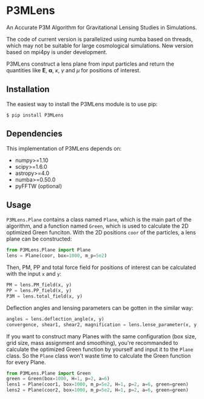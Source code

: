 # P3MLens
An Accurate P3M Algorithm for Gravitational Lensing Studies in Simulations.

The code of current version is parallelized using numba based on threads, which may not be suitable for large cosmological simulations. New version based on mpi4py is under development.

P3MLens construct a lens plane from input particles and return the quantities like $\bm{E}$, $\bm{\alpha}$, $\kappa$, $\gamma$ and $\mu$ for positions of interest.

## Installation
The easiest way to install the P3MLens module is to use pip:

`$ pip install P3MLens `

## Dependencies
This implementation of P3MLens depends on:

* numpy>=1.10
* scipy>=1.6.0
* astropy>=4.0
* numba>=0.50.0
* pyFFTW (optional)

## Usage
`P3MLens.Plane` contains a class named `Plane`, which is the main part of the algorithm, and a function named `Green`, which is used to calculate the 2D optimized Green funciton. With the 2D positions `coor` of the particles, a lens plane can be constructed: 

```python
from P3MLens.Plane import Plane  
lens = Plane(coor, box=1000, m_p=5e2)
```
Then, PM, PP and total force field for positions of interest can be calculated with the input `x` and `y`:

```python
PM = lens.PM_field(x, y)
PP = lens.PP_field(x, y)
P3M = lens.total_field(x, y)
```

Deflection angles and lensing parameters can be gotten in the similar way:

```python
angles = lens.deflection_angle(x, y)
convergence, shear1, shear2, magnification = lens.lense_parameter(x, y, zl=0.5, zs=1.0)
```

If you want to construct many Planes with the same configuration (box size, grid size, mass assignment and smoothing), you're recommanded to calculate the optimized Green function by yourself and input it to the `Plane` class. So the `Plane` class won't waste time to calculate the Green function for every Plane.

```python
from P3MLens.Plane import Green
green = Green(box=1000, H=1, p=2, a=6)
lens1 = Plane(coor1, box=1000, m_p=5e2, H=1, p=2, a=6, green=green)
lens2 = Plane(coor2, box=1000, m_p=5e2, H=1, p=2, a=6, green=green)
```
